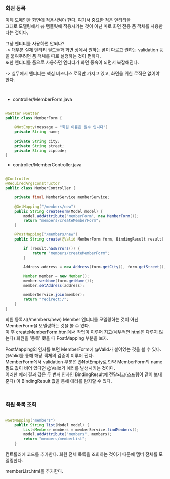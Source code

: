 ### 회원 등록

이제 도메인을 화면에 적용시켜야 한다. 여기서 중요한 점은 엔티티을 <br/>
그대로 모델링해서 뷰 템플릿에 적용시키는 것이 아닌 따로 화면 전용 폼 객체를 사용한다는 것이다. <br/>

그냥 엔티티를 사용하면 안되나? <br/>
-> 대부분 실제 엔티티 필드들과 화면 상에서 원하는 폼이 다르고 원하는 validation 등을 붙여주려면 폼 객체를 따로 설정하는 것이 편하다. <br/>
또한 엔티티를 폼으로 사용하면 엔티티가 화면 종속이 되면서 복잡해진다. <br/>

-> 실무에서 엔티티는 핵심 비즈니스 로직만 가지고 있고, 화면을 위한 로직은 없어야 한다.

<br/>

* controller/MemberForm.java

```java

@Getter @Setter
public class MemberForm {

    @NotEmpty(message = "회원 이름은 필수 입니다")
    private String name;

    private String city;
    private String street;
    private String zipcode;
}

```

* controller/MemberController.java

```java

@Controller
@RequiredArgsConstructor
public class MemberController {

    private final MemberService memberService;

    @GetMapping("/members/new")
    public String createForm(Model model) {
        model.addAttribute("memberForm", new MemberForm());
        return "members/createMemberForm";
    }

    @PostMapping("/members/new")
    public String create(@Valid MemberForm form, BindingResult result) {

        if (result.hasErrors()) {
            return "members/createMemberForm";
        }

        Address address = new Address(form.getCity(), form.getStreet(), form.getZipcode());

        Member member = new Member();
        member.setName(form.getName());
        member.setAddress(address);

        memberService.join(member);
        return "redirect:/";
    }
}

```

회원 등록시(/members/new) Member 엔티티를 모델링하는 것이 아닌 MemberForm을 모델링하는 것을 볼 수 있다. <br/>
이 후 createMemberForm.html에서 작업이 이루어 지고(세부적인 html은 다루지 않는다) 회원을 '등록' 했을 때 PostMapping 부분을 보자. <br/>

 
PostMapping의 인자를 보면 MemberForm에 @Valid가 붙어있는 것을 볼 수 있다. <br/>
@Valid를 통해 해당 객체의 검증이 이루어 진다. <br/>
MemberForm에서 validation 부분은 @NotEmpty로 만약 MemberForm의 name 필드 값이 비어 있다면 @Valid가 에러를 발생시키는 것이다. <br/>
이러한 에러 결과 값은 두 번째 인자인 BindingResult에 전달되고(스프링이 같이 보내준다) 이 BindingResult 값을 통해 에러를 탐지할 수 있다. <br/>

<br/>

### 회원 목록 조회

```java

@GetMapping("members")
    public String list(Model model) {
        List<Member> members = memberService.findMembers();
        model.addAttribute("members", members);
        return "members/memberList";
    }

```

컨트롤러에 코드를 추가한다. 회원 전체 목록을 조회하는 것이기 때문에 멤버 전체를 모델링한다.

memberList.html을 추가한다.









